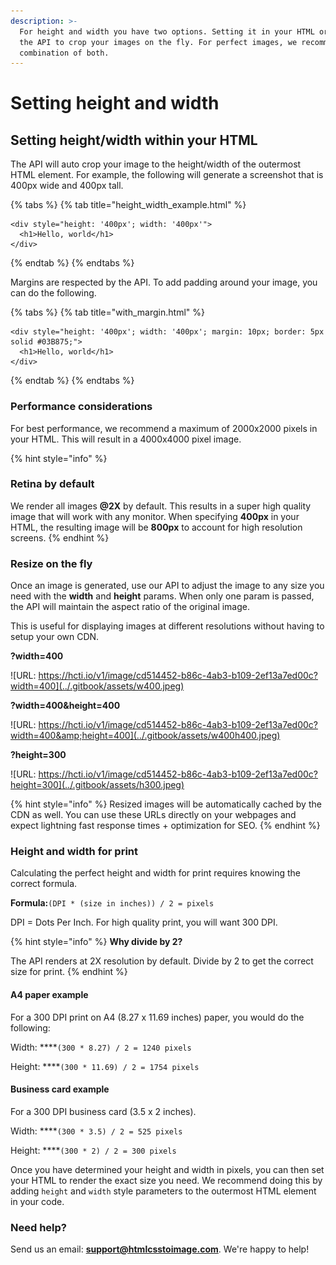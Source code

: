 ```yaml
---
description: >-
  For height and width you have two options. Setting it in your HTML or using
  the API to crop your images on the fly. For perfect images, we recommend a
  combination of both.
---
```


# Setting height and width

## Setting height/width within your HTML

The API will auto crop your image to the height/width of the outermost HTML element. For example, the following will generate a screenshot that is 400px wide and 400px tall.

{% tabs %}
{% tab title="height\_width\_example.html" %}
```markup
<div style="height: '400px'; width: '400px'">
  <h1>Hello, world</h1>
</div>
```
{% endtab %}
{% endtabs %}

Margins are respected by the API. To add padding around your image, you can do the following.

{% tabs %}
{% tab title="with\_margin.html" %}
```markup
<div style="height: '400px'; width: '400px'; margin: 10px; border: 5px solid #03B875;"> 
  <h1>Hello, world</h1>
</div>
```
{% endtab %}
{% endtabs %}

### Performance considerations

For best performance, we recommend a maximum of 2000x2000 pixels in your HTML. This will result in a 4000x4000 pixel image.

{% hint style="info" %}
### Retina by default

We render all images **@2X** by default. This results in a super high quality image that will work with any monitor. When specifying **400px** in your HTML, the resulting image will be **800px** to account for high resolution screens.
{% endhint %}

### Resize on the fly

Once an image is generated, use our API to adjust the image to any size you need with the **width** and **height** params. When only one param is passed, the API will maintain the aspect ratio of the original image.

This is useful for displaying images at different resolutions without having to setup your own CDN.

**?width=400**

![URL: https://hcti.io/v1/image/cd514452-b86c-4ab3-b109-2ef13a7ed00c?width=400](../.gitbook/assets/w400.jpeg)

**?width=400&height=400**

![URL: https://hcti.io/v1/image/cd514452-b86c-4ab3-b109-2ef13a7ed00c?width=400&amp;height=400](../.gitbook/assets/w400h400.jpeg)

**?height=300**

![URL: https://hcti.io/v1/image/cd514452-b86c-4ab3-b109-2ef13a7ed00c?height=300](../.gitbook/assets/h300.jpeg)

{% hint style="info" %}
Resized images will be automatically cached by the CDN as well. You can use these URLs directly on your webpages and expect lightning fast response times + optimization for SEO.
{% endhint %}

### Height and width for print

Calculating the perfect height and width for print requires knowing the correct formula.

**Formula:**`(DPI * (size in inches)) / 2 = pixels`

DPI = Dots Per Inch. For high quality print, you will want 300 DPI.

{% hint style="info" %}
**Why divide by 2?**

The API renders at 2X resolution by default. Divide by 2 to get the correct size for print.
{% endhint %}

#### A4 paper example

For a 300 DPI print on A4 \(8.27 x 11.69 inches\) paper, you would do the following:

Width: ****`(300 * 8.27) / 2 = 1240 pixels`

Height: ****`(300 * 11.69) / 2 = 1754 pixels`

#### Business card example

For a 300 DPI business card \(3.5 x 2 inches\).

Width: ****`(300 * 3.5) / 2 = 525 pixels`

Height: ****`(300 * 2) / 2 = 300 pixels`

Once you have determined your height and width in pixels, you can then set your HTML to render the exact size you need. We recommend doing this by adding `height` and `width` style parameters to the outermost HTML element in your code.

### Need help?

Send us an email: **support@htmlcsstoimage.com**. We're happy to help!

